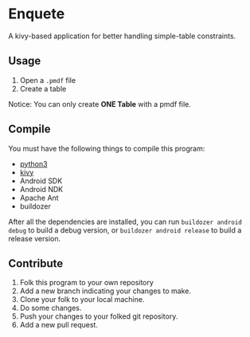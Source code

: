 Enquete
=======
A kivy-based application for better
handling simple-table constraints.

Usage
-----
1. Open a `.pmdf` file
2. Create a table

Notice: You can only create **ONE Table** with a pmdf file.

Compile
-------
You must have the following things to compile this program:
- [python3](www.python.org)
- [kivy](github.com/kivy/kivy)
- Android SDK
- Android NDK
- Apache Ant
- buildozer

After all the dependencies are installed,
you can run `buildozer android debug` to build a
debug version, or `buildozer android release` to
build a release version.

Contribute
----------
1. Folk this program to your own repository
2. Add a new branch indicating your changes to make.
3. Clone your folk to your local machine.
4. Do some changes.
5. Push your changes to your folked git repository.
6. Add a new pull request.
